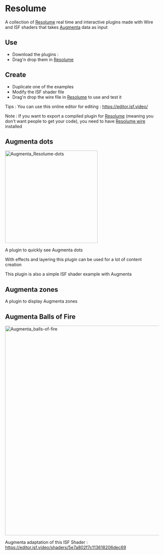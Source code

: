 # Resolume

A collection of [Resolume](https://resolume.com/) real time and interactive plugins made with Wire and ISF shaders that takes [Augmenta](https://www.augmenta.tech) data as input

## Use

- Download the plugins : 
- Drag'n drop them in [Resolume](https://resolume.com/) 

## Create

- Duplicate one of the examples
- Modify the ISF shader file
- Drag'n drop the wire file in [Resolume](https://resolume.com/) to use and test it

Tips : You can use this online editor for editing : https://editor.isf.video/

Note : If you want to export a compiled plugin for [Resolume](https://resolume.com/) (meaning you don't want people to get your code), you need to have [Resolume wire](https://resolume.com/software/wire) installed

## Augmenta dots

<img width="303" alt="Augmenta_Resolume-dots" src="https://user-images.githubusercontent.com/5172593/216119688-2a3fd130-c8ef-40c5-81a5-43864bb4eb76.png">

A plugin to quickly see Augmenta dots

With effects and layering this plugin can be used for a lot of content creation

This plugin is also a simple ISF shader example with Augmenta

## Augmenta zones

A plugin to display Augmenta zones

## Augmenta Balls of Fire

<img width="687" alt="Augmenta_balls-of-fire" src="https://user-images.githubusercontent.com/5172593/216119504-5f7eb006-48e7-4728-bd7c-9d2227b17335.png">

Augmenta adaptation of this ISF Shader : https://editor.isf.video/shaders/5e7a802f7c113618206dec69



